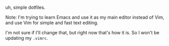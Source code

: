 uh, simple dotfiles.

Note: I'm trying to learn Emacs and use it as my main editor instead of Vim, and use Vim for simple and fast text editing.

I'm not sure if I'll change that, but right now that's how it is. So I won't be updating my `.vimrc`.


